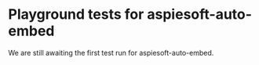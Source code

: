 # Playground tests for aspiesoft-auto-embed
We are still awaiting the first test run for aspiesoft-auto-embed.
